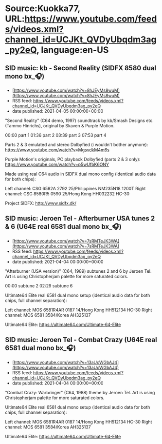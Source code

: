 # Source:Kuokka77, URL:https://www.youtube.com/feeds/videos.xml?channel_id=UCJKt_QVDyUbqdm3ag_py2eQ, language:en-US

## SID music: kb - Second Reality (SIDFX 8580 dual mono bx_🎧)
 - [https://www.youtube.com/watch?v=8hJEyMs8wuM](https://www.youtube.com/watch?v=8hJEyMs8wuM)
 - RSS feed: https://www.youtube.com/feeds/videos.xml?channel_id=UCJKt_QVDyUbqdm3ag_py2eQ
 - date published: 2021-04-05 00:00:00+00:00

"Second Reality" (C64 demo, 1997) soundtrack by kb/Smash Designs etc. (Tammo Hinrichs), original by Skaven & Purple Motion.

00:00 part 1
01:36 part 2
03:39 part 3
07:53 part 4

Parts 2 & 3 emulated and stereo Dolbyfied (i wouldn't bother anymore):
https://www.youtube.com/watch?v=MgsvdkM4m6s

Purple Motion's originals, PC playback Dolbyfied (parts 2 & 3 only):
https://www.youtube.com/watch?v=p5wUfbK6ONY

Made using real C64 audio in SIDFX dual mono config (identical audio data for both chips):

Left channel: CSG 6582A 2792 25/Philippines NM235N18 1200T
Right channel: CSG 8580R5 0590 25/Hong Kong HH032232 HC-30

Project SIDFX:
http://www.sidfx.dk/

## SID music: Jeroen Tel - Afterburner USA tunes 2 & 6 (U64E real 6581 dual mono bx_🎧)
 - [https://www.youtube.com/watch?v=7sRMTeJK3WA](https://www.youtube.com/watch?v=7sRMTeJK3WA)
 - RSS feed: https://www.youtube.com/feeds/videos.xml?channel_id=UCJKt_QVDyUbqdm3ag_py2eQ
 - date published: 2021-04-04 00:00:00+00:00

"Afterburner (USA version)" (C64, 1989) subtunes 2 and 6 by Jeroen Tel. Art is using Christopherjam palette for more saturated colors.

00:00 subtune 2
02:29 subtune 6

Ultimate64 Elite real 6581 dual mono setup (identical audio data for both chips, full channel separation):

Left channel: MOS 6581R4AR 0187 14/Hong Kong HH512134 HC-30
Right channel: MOS 6581 3584/Korea AH325137

Ultimate64 Elite:
https://ultimate64.com/Ultimate-64-Elite

## SID music: Jeroen Tel - Combat Crazy (U64E real 6581 dual mono bx_🎧)
 - [https://www.youtube.com/watch?v=13aUoWGbAJ4](https://www.youtube.com/watch?v=13aUoWGbAJ4)
 - RSS feed: https://www.youtube.com/feeds/videos.xml?channel_id=UCJKt_QVDyUbqdm3ag_py2eQ
 - date published: 2021-04-04 00:00:00+00:00

"Combat Crazy: Warbringer" (C64, 1988) theme by Jeroen Tel. Art is using Christopherjam palette for more saturated colors.

Ultimate64 Elite real 6581 dual mono setup (identical audio data for both chips, full channel separation):

Left channel: MOS 6581R4AR 0187 14/Hong Kong HH512134 HC-30
Right channel: MOS 6581 3584/Korea AH325137

Ultimate64 Elite:
https://ultimate64.com/Ultimate-64-Elite

